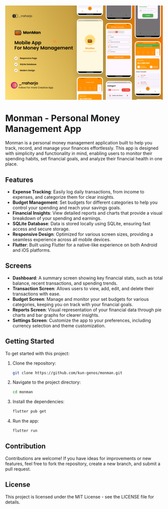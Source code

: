 ![Monman Banner](assets/img/banner.png)

# Monman - Personal Money Management App

Monman is a personal money management application built to help you track, record, and manage your finances effortlessly. This app is designed with simplicity and functionality in mind, enabling users to monitor their spending habits, set financial goals, and analyze their financial health in one place.

## Features

- **Expense Tracking**: Easily log daily transactions, from income to expenses, and categorize them for clear insights.
- **Budget Management**: Set budgets for different categories to help you control your spending and reach your savings goals.
- **Financial Insights**: View detailed reports and charts that provide a visual breakdown of your spending and earnings.
- **SQLite Database**: Data is stored locally using SQLite, ensuring fast access and secure storage.
- **Responsive Design**: Optimized for various screen sizes, providing a seamless experience across all mobile devices.
- **Flutter**: Built using Flutter for a native-like experience on both Android and iOS platforms.

## Screens

- **Dashboard**: A summary screen showing key financial stats, such as total balance, recent transactions, and spending trends.
- **Transaction Screen**: Allows users to view, add, edit, and delete their transactions with ease.
- **Budget Screen**: Manage and monitor your set budgets for various categories, keeping you on track with your financial goals.
- **Reports Screen**: Visual representation of your financial data through pie charts and bar graphs for clearer insights.
- **Settings Screen**: Customize the app to your preferences, including currency selection and theme customization.

## Getting Started

To get started with this project:

1. Clone the repository:
   ```bash
   git clone https://github.com/kun-genos/monman.git
   ```
2. Navigate to the project directory:
   ```bash
   cd monman
   ```
3. Install the dependencies:
   ```bash
   flutter pub get
   ```
4. Run the app:
   ```bash
   flutter run
   ```

## Contribution

Contributions are welcome! If you have ideas for improvements or new features, feel free to fork the repository, create a new branch, and submit a pull request.

## License

This project is licensed under the MIT License - see the LICENSE file for details.
